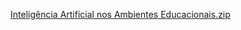 [Inteligência Artificial nos Ambientes Educacionais.zip](https://github.com/user-attachments/files/21317564/Inteligencia.Artificial.nos.Ambientes.Educacionais.zip)

